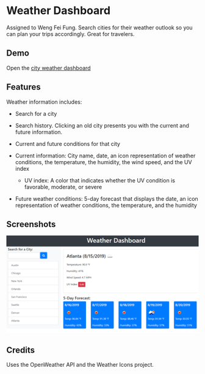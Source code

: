 Weather Dashboard
===
Assigned to Weng Fei Fung. Search cities for their weather outlook so you can plan your trips accordingly. Great for travelers.

Demo
---
Open the [city weather dashboard](https://siphon880gh.github.io/ucla-weather-dashboard/)


Features
---
Weather information includes:

- Search for a city

- Search history. Clicking an old city presents you with the current and future information.

- Current and future conditions for that city

- Current information: City name, date, an icon representation of weather conditions, the temperature, the humidity, the wind speed, and the UV index
    - UV index: A color that indicates whether the UV condition is favorable, moderate, or severe

- Future weather conditions: 5-day forecast that displays the date, an icon representation of weather conditions, the temperature, and the humidity

Screenshots
---
![Dashboard Screenshot](README/06-server-side-apis-homework-demo.png)

Credits
---
Uses the OpenWeather API and the Weather Icons project.
